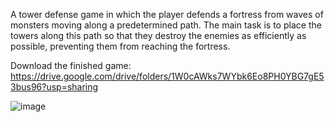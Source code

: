 A tower defense game in which the player defends a fortress from waves of monsters moving along a predetermined path. The main task is to place the towers along this path so that they destroy the enemies as efficiently as possible, preventing them from reaching the fortress.

Download the finished game: https://drive.google.com/drive/folders/1W0cAWks7WYbk6Eo8PH0YBG7gE53bus96?usp=sharing

![image](https://github.com/user-attachments/assets/bc6fb205-9887-4945-b93b-0f3f2a085eb9)

